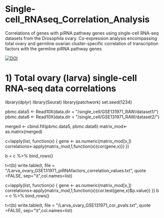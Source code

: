 # Single-cell_RNAseq_Correlation_Analysis
Correlations of genes with piRNA pathway genes using single-cell RNA-seq datasets from the Drosophila ovary. Co-expression analysis encompassing total ovary and germline ovarian cluster-specific correlation of transcription factors with the germline piRNA pathway genes

[![DOI](https://zenodo.org/badge/{754750835}.svg)](https://zenodo.org/badge/latestdoi/{754750835})

# 1) Total ovary (larva) single-cell RNA-seq data correlations

library(dplyr)
library(Seurat)
library(patchwork)
set.seed(1234)

pbmc.data5 <- Read10X(data.dir = "/single_cell/GSE131971_RAW/dataset1/")
pbmc.data6 <- Read10X(data.dir = "/single_cell/GSE131971_RAW/dataset2/")

merged <- cbind.fill(pbmc.data5, pbmc.data6)
matrix_mod<-as.matrix(merged)

c=lapply(list, function(x) {
gene <- as.numeric(matrix_mod[x,])
correlations<-apply(matrix_mod,1,function(x){cor(gene,x)})
})

b = c %>% bind_rows()

t=t(b)
write.table(t, file = "/Larva_ovary_GSE131971_piRNAfactors_correlation_values.txt", quote =FALSE, sep="\t",col.names=list)

c=lapply(list, function(x) {
gene <- as.numeric(matrix_mod[x,])
correlations<-apply(matrix_mod,1,function(x){cor.test(gene,x)$p.value})
})
b = c %>% bind_rows()

t=t(b)
write.table(t, file = "/Larva_ovary_GSE131971_cor_pvals.txt", quote =FALSE, sep="\t",col.names=list)


